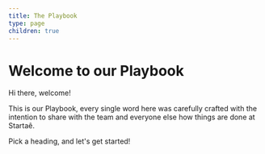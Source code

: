 ```yaml
---
title: The Playbook
type: page
children: true
---
```


# Welcome to our Playbook

Hi there, welcome!

This is our Playbook, every single word here was carefully crafted with the intention to share with the team and everyone else how things are done at Startaê.

Pick a heading, and let's get started!
